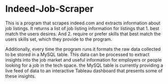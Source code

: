 # Indeed-Job-Scraper
This is a program that scrapes indeed.com and extracts information about job listings. 
It returns a list of job listing information for listings that 1. best match the users desires. And 2. require or prefer skills that best match the users skills set, which they provide to the program.

Additionally, every time the program runs it formats the raw data collected to be stored in a MySQL table. This data can be processed to extract insights into the job market and useful information for employers or people looking for a job in the tech space. the MySQL table is currently providing a live feed of data to an interactive Tableau dashboard that presents some of these insights. 
